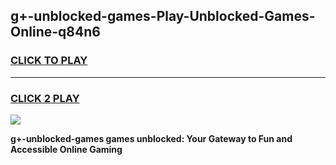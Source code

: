 
## g+-unblocked-games-Play-Unblocked-Games-Online-q84n6
<h3>
<a href="https://premium76.site?title=g+-unblocked-games&ref=25A">CLICK TO PLAY</a></h3>
<hr>

<h3>
<a href="https://premium76.site?title=g+-unblocked-games&ref=25A">CLICK 2 PLAY</a>
  
</h3>

<a href="https://premium76.site?title=g+-unblocked-games&ref=25A"><img src="https://clearcache.store/games.png"></a>


**g+-unblocked-games games unblocked: Your Gateway to Fun and Accessible Online Gaming**
